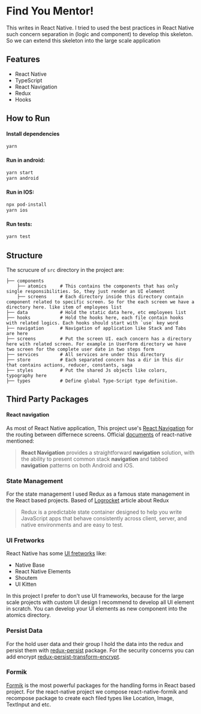 # Find You Mentor!

This writes in React Native. I tried to used the best practices in React Native such concern separation in (logic and component) to develop this skeleton. So we can extend this skeleton into the large scale application



## Features

- React Native
- TypeScript
-  React Navigation
- Redux
- Hooks

## How to Run
#### Install dependencies
```sh
yarn
```
#### Run in android:
```sh
yarn start
yarn android
```
#### Run in IOS:
```sh
npx pod-install
yarn ios
```
#### Run tests:
```sh
yarn test
```

## Structure
 The scrucure of ```src``` directory in the project are:
 
    ├── components
		├── atomics		# This contains the components that has only single responsibilities. So, they just render an UI element
		├── screens		# Each directory inside this directory contain component related to specific screen. So for the each screen we have a directory here. like item of employees list
    ├── data			# Hold the static data here, etc employees list
    ├── hooks			# Hold the hooks here, each file contain hooks with related logics. Each hooks should start with `use` key word
    ├── navigation		# Navigation of application like Stack and Tabs are here
    ├── screens			# Put the screen UI. each concern has a directory here with related screen. For example in UserForm directory we have two screen for the complete user date in two steps form
    ├── services		# All services are under this directory
    ├── store 			# Each separated concern has a dir in this dir that contains actions, reducer, constants, saga
    ├── styles			# Put the shared Js objects like colors, typography here 
    ├── types			# Define global Type-Script type definition.

## Third Party Packages
#### React navigation
As most of React Native application, This project use's [React Navigation](https://reactnavigation.org/) for the routing between differnece screens.
Official [documents](https://reactnative.dev/docs/navigation#react-navigation) of react-native mentioned:
> **React Navigation** provides a straightforward **navigation** solution, with the ability to present common stack **navigation** and tabbed **navigation** patterns on both Android and iOS.
### State Management
For the state management I used Redux as a famous state management in the React based projects.
Based of [Logrocket](https://reactnative.dev/docs/navigation#react-navigation) article about Redux 
> Redux is a predictable state container designed to help you write JavaScript apps that behave consistently across client, server, and native environments and are easy to test.
### UI Fretworks
React Native has some [UI fretworks](https://www.instamobile.io/mobile-design/free-react-native-ui-kits/) like:

 - Native Base
 - React Native Elements
 - Shoutem
 - UI Kitten

In this project I prefer to don't use UI frameworks, because for the large scale projects with custom UI design I recommend to develop all UI element in scratch.
You can develop your UI elements as new component into the atomics directory.

### Persist Data
For the hold user data and their group I hold the data into the redux and persist them with [redux-persist](https://github.com/rt2zz/redux-persist) package. 
For the security concerns you can add encrypt [redux-persist-transform-encrypt](https://github.com/maxdeviant/redux-persist-transform-encrypt).

### Formik
[Formik](https://formik.org/) is the most powerful packages for the handling forms in React based project. For the react-native project we compose react-native-formik and recompose package to create each filed types like Location, Image, TextInput and etc.

